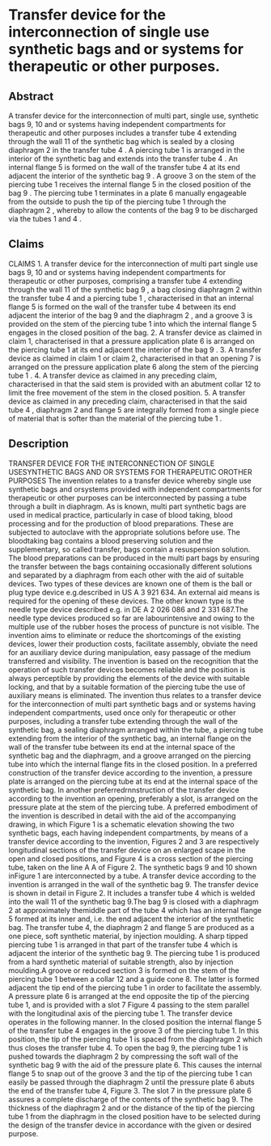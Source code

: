 # Transfer device for the interconnection of single use synthetic bags and or systems for therapeutic or other purposes.

## Abstract
A transfer device for the interconnection of multi part, single use, synthetic bags 9, 10 and or systems having independent compartments for therapeutic and other purposes includes a transfer tube 4 extending through the wall 11 of the synthetic bag which is sealed by a closing diaphragm 2 in the transfer tube 4 . A piercing tube 1 is arranged in the interior of the synthetic bag and extends into the transfer tube 4 . An internal flange 5 is formed on the wall of the transfer tube 4 at its end adjacent the interior of the synthetic bag 9 . A groove 3 on the stem of the piercing tube 1 receives the internal flange 5 in the closed position of the bag 9 . The piercing tube 1 terminates in a plate 6 manually engageable from the outside to push the tip of the piercing tube 1 through the diaphragm 2 , whereby to allow the contents of the bag 9 to be discharged via the tubes 1 and 4 .

## Claims
CLAIMS 1. A transfer device for the interconnection of multi part single use bags 9, 10 and or systems having independent compartments for therapeutic or other purposes, comprising a transfer tube 4 extending through the wall 11 of the synthetic bag 9 , a bag closing diaphragm 2 within the transfer tube 4 and a piercing tube 1 , characterised in that an internal flange 5 is formed on the wall of the transfer tube 4 between its end adjacent the interior of the bag 9 and the diaphragm 2 , and a groove 3 is provided on the stem of the piercing tube 1 into which the internal flange 5 engages in the closed position of the bag. 2. A transfer device as claimed in claim 1, characterised in that a pressure application plate 6 is arranged on the piercing tube 1 at its end adjacent the interior of the bag 9 . 3. A transfer device as claimed in claim 1 or claim 2, characterised in that an opening 7 is arranged on the pressure application plate 6 along the stem of the piercing tube 1 . 4. A transfer device as claimed in any preceding claim, characterised in that the said stem is provided with an abutment collar 12 to limit the free movement of the stem in the closed position. 5. A transfer device as claimed in any preceding claim, characterised in that the said tube 4 , diaphragm 2 and flange 5 are integrally formed from a single piece of material that is softer than the material of the piercing tube 1 .

## Description
TRANSFER DEVICE FOR THE INTERCONNECTION OF SINGLE USESYNTHETIC BAGS AND OR SYSTEMS FOR THERAPEUTIC OROTHER PURPOSES The invention relates to a transfer device whereby single use synthetic bags and orsystems provided with independent compartments for therapeutic or other purposes can be interconnected by passing a tube through a built in diaphragm. As is known, multi part synthetic bags are used in medical practice, particularly in case of blood taking, blood processing and for the production of blood preparations. These are subjected to autoclave with the appropriate solutions before use. The bloodtaking bag contains a blood preserving solution and the supplementary, so called transfer, bags contain a resuspension solution. The blood preparations can be produced in the multi part bags by ensuring the transfer between the bags containing occasionally different solutions and separated by a diaphragm from each other with the aid of suitable devices. Two types of these devices are known one of them is the ball or plug type device e.g.described in US A 3 921 634. An external aid means is required for the opening of these devices. The other known type is the needle type device described e.g. in DE A 2 026 086 and 2 331 687.The needle type devices produced so far are labourintensive and owing to the multiple use of the rubber hoses the process of puncture is not visible. The invention aims to eliminate or reduce the shortcomings of the existing devices, lower their production costs, facilitate assembly, obviate the need for an auxiliary device during manipulation, easy passage of the medium transferred and visibility. The invention is based on the recognition that the operation of such transfer devices becomes reliable and the position is always perceptible by providing the elements of the device with suitable locking, and that by a suitable formation of the piercing tube the use of auxiliary means is eliminated. The invention thus relates to a transfer device for the interconnection of multi part synthetic bags and or systems having independent compartments, used once only for therapeutic or other purposes, including a transfer tube extending through the wall of the synthetic bag, a sealing diaphragm arranged within the tube, a piercing tube extending from the interior of the synthetic bag, an internal flange on the wall of the transfer tube between its end at the internal space of the synthetic bag and the diaphragm, and a groove arranged on the piercing tube into which the internal flange fits in the closed position. In a preferred construction of the transfer device according to the invention, a pressure plate is arranged on the piercing tube at its end at the internal space of the synthetic bag. In another preferredrnnstruction of the transfer device according to the invention an opening, preferably a slot, is arranged on the pressure plate at the stem of the piercing tube. A preferred embodiment of the invention is described in detail with the aid of the accompanying drawing, in which Figure 1 is a schematic elevation showing the two synthetic bags, each having independent compartments, by means of a transfer device according to the invention, Figures 2 and 3 are respectively longitudinal sections of the transfer device on an enlarged scape in the open and closed positions, and Figure 4 is a cross section of the piercing tube, taken on the line A A of Figure 2. The synthetic bags 9 and 10 shown inFigure 1 are interconnected by a tube. A transfer device according to the invention is arranged in the wall of the synthetic bag 9. The transfer device is shown in detail in Figure 2. It includes a transfer tube 4 which is welded into the wall 11 of the synthetic bag 9.The bag 9 is closed with a diaphragm 2 at approximately themiddle part of the tube 4 which has an internal flange 5 formed at its inner and, i.e. the end adjacent the interior of the synthetic bag. The transfer tube 4, the diaphragm 2 and flange 5 are produced as a one piece, soft synthetic material, by injection moulding. A sharp tipped piercing tube 1 is arranged in that part of the transfer tube 4 which is adjacent the interior of the synthetic bag 9. The piercing tube 1 is produced from a hard synthetic material of suitable strength, also by injection moulding.A groove or reduced section 3 is formed on the stem of the piercing tube 1 between a collar 12 and a guide cone 8. The latter is formed adjacent the tip end of the piercing tube 1 in order to facilitate the assembly. A pressure plate 6 is arranged at the end opposite the tip of the piercing tube 1, and is provided with a slot 7 Figure 4 passing to the stem parallel with the longitudinal axis of the piercing tube 1. The transfer device operates in the following manner. In the closed position the internal flange 5 of the transfer tube 4 engages in the groove 3 of the piercing tube 1. In this position, the tip of the piercing tube 1 is spaced from the diaphragm 2 which thus closes the transfer tube 4. To open the bag 9, the piercing tube 1 is pushed towards the diaphragm 2 by compressing the soft wall of the synthetic bag 9 with the aid of the pressure plate 6. This causes the internal flange 5 to snap out of the groove 3 and the tip of the piercing tube 1 can easily be passed through the diaphragm 2 until the pressure plate 6 abuts the end of the transfer tube 4, Figure 3. The slot 7 in the pressure plate 6 assures a complete discharge of the contents of the synthetic bag 9. The thickness of the diaphragm 2 and or the distance of the tip of the piercing tube 1 from the diaphragm in the closed position have to be selected during the design of the transfer device in accordance with the given or desired purpose.